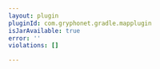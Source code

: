 ```yaml
---
layout: plugin
pluginId: com.gryphonet.gradle.mapplugin
isJarAvailable: true
error: ''
violations: []

---
```

